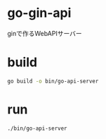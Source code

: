 # go-gin-api
ginで作るWebAPIサーバー

# build
```bash
go build -o bin/go-api-server
```

# run
```bash
./bin/go-api-server
```